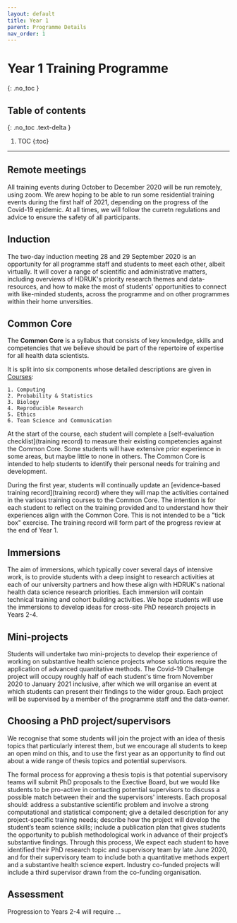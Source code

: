 ```yaml
---
layout: default
title: Year 1
parent: Programme Details
nav_order: 1
---
```


# Year 1 Training Programme
{: .no_toc }

## Table of contents
{: .no_toc .text-delta }

1. TOC
{:toc}

---

## Remote meetings

All training events during October to December 2020 will be run remotely, using zoom. We arew hoping to be able to run some residential training events during
the first half of 2021, depending on the progress of the Covid-19 epidemic. At all times, we will follow the curretn regulations and advice to ensure the safety of 
all participants.

## Induction

The two-day induction meeting 28 and 29 September 2020 is an opportunity for all programme staff and students to meet each other, albeit virtually. It will cover 
a range of scientific and administrative matters, including overviews of HDRUK's priority research themes and data-resources, and how to make the most of 
students' opportunities to connect with like-minded students, across the programme and on other programmes within their home unversities.

## Common Core

The **Common Core** is a syllabus that consists of key knowledge, skills and competencies that we believe should be part of the repertoire of expertise for all health data scientists. 

It is split into six components whose detailed descriptions are given in [Courses](courses.md):

	1. Computing
	2. Probability & Statistics
	3. Biology
	4. Reproducible Research
	5. Ethics
	6. Team Science and Communication 

At the start of the course, each student will complete a [self-evaluation checklist](training record) to measure their existing competencies against the Common Core. Some students will have extensive prior experience in some areas, but maybe little to none in others. The Common Core is intended to help students to identify their personal needs for training and development.

During the first year, students will continually update an [evidence-based training record](training record) where they will map the activities contained in the various training courses to the Common Core. The intention is for each student to reflect on the training provided and to understand how their experiences align with the Common Core. This is not intended to be a "tick box" exercise. The training record will form part of the progress review at the end of Year 1.

## Immersions 

The aim of immersions, which typically cover several days of intensive work, is to provide students with a deep insight to research activities at each of our university partners and how these align with HDRUK's national health data science research priorities. Each immersion will contain technical training and cohort building activities. We hope students will use the immersions to develop ideas for cross-site PhD research projects in Years 2-4.

## Mini-projects

Students will undertake two mini-projects to develop their experience of working on substantive health science projects whose solutions require the application of advanced quantitative methods. The Covid-19 Challenge project will occupy roughly half of each student's time from November 2020 to January 2021 inclusive, after which we will
organise an event 
at which students can present their findings to the wider group. Each project will be supervised by a member of the programme staff and the data-owner. 

## Choosing a PhD project/supervisors

We recognise that some students will join the project with an idea of thesis topics that particularly interest them, but we encourage all
students to keep an open mind on this, and to use the first year as an opportunity to find out about a wide range of thesis topics and potential supervisors.

The formal process for approving a thesis topis is that potential supervisory teams will submit PhD proposals to the Exective Board, but we 
would like students to be pro-active in contacting
potential supervisors to discuss a possible match between their and the supervisors' interests. 
 Each proposal should: address a substantive scientific problem and involve a strong computational and statistical component; give a detailed description
 for any project-specific training needs; describe how the project will develop the student’s team science skills; include a publication plan 
 that gives students the opportunity to publish methodological work in advance of their project’s substantive findings.
Through this process, We expect each student to have identified their PhD research topic and supervisory team by late June 2020, and for their supervisory team
to include
both a quantitative methods expert and a substantive health science expert. Industry co-funded projects will include a third
supervisor drawn from the co-funding organisation.



## Assessment

Progression to Years 2-4 will require ...
